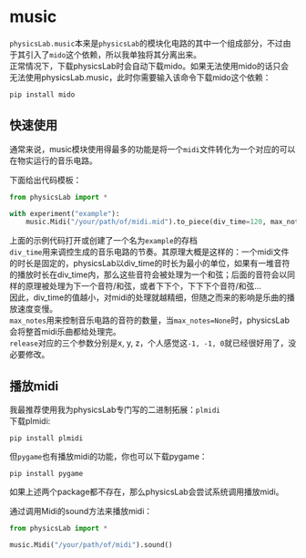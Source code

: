 # music

`physicsLab.music`本来是`physicsLab`的模块化电路的其中一个组成部分，不过由于其引入了`mido`这个依赖，所以我单独将其分离出来。  
正常情况下，下载physicsLab时会自动下载mido。如果无法使用mido的话只会无法使用physicsLab.music，此时你需要输入该命令下载mido这个依赖：
```bash
pip install mido
```

## 快速使用
通常来说，music模块使用得最多的功能是将一个`midi`文件转化为一个对应的可以在物实运行的音乐电路。  

下面给出代码模板：
```Python
from physicsLab import *

with experiment("example"):
    music.Midi("/your/path/of/midi.mid").to_piece(div_time=120, max_notes=2000).release(-1, -1, 0) # x=-1, y=-1, z=0
```

上面的示例代码打开或创建了一个名为`example`的存档  
`div_time`用来调控生成的音乐电路的节奏。其原理大概是这样的：一个midi文件的时长是固定的，physicsLab以div_time的时长为最小的单位，如果有一堆音符的播放时长在div_time内，那么这些音符会被处理为一个和弦；后面的音符会以同样的原理被处理为下一个音符/和弦，或者下下个，下下下个音符/和弦...  
因此，div_time的值越小，对midi的处理就越精细，但随之而来的影响是乐曲的播放速度变慢。  
`max_notes`用来控制音乐电路的音符的数量，当`max_notes=None`时，physicsLab会将整首midi乐曲都给处理完。  
`release`对应的三个参数分别是x, y, z，个人感觉这`-1, -1, 0`就已经很好用了，没必要修改。  

## 播放midi
我最推荐使用我为physicsLab专门写的二进制拓展：`plmidi`  
下载plmidi:
```shell
pip install plmidi
```
但`pygame`也有播放midi的功能，你也可以下载pygame：
```shell
pip install pygame
```
如果上述两个package都不存在，那么physicsLab会尝试系统调用播放midi。  

通过调用Midi的sound方法来播放midi：
```python
from physicsLab import *

music.Midi("/your/path/of/midi").sound()
```